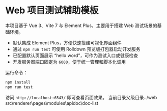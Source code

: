 # Web 项目测试辅助模板

本项目基于 Vue 3、Vite 7 与 Element Plus，主要用于搭建 Web 测试场景的基础环境。

- 默认集成 Element Plus，方便快速搭建可视化界面组件
- 通过 `npm run test` 可使用 Rolldown 预览版打包器启动开发服务
- 已配置默认页面展示 “hello word”，可作为测试入口或健康检查
- 开发服务器端口固定为 `6000`，便于统一管理和脚本化调用

运行命令：

```bash
npm install
npm run test
```

访问 `http://localhost:6543/` 即可查看页面效果。
当前目录父级目录../web  src\renderer\pages\modules\apidoc\doc-list